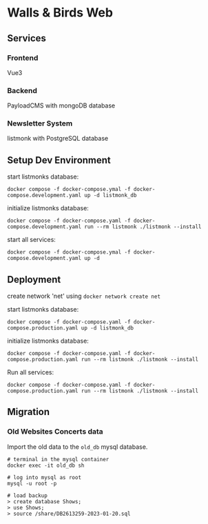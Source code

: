 # Walls & Birds Web

## Services
### Frontend

Vue3

### Backend

PayloadCMS with mongoDB database

### Newsletter System

listmonk with PostgreSQL database

## Setup Dev Environment

start listmonks database:
```
docker compose -f docker-compose.ymal -f docker-compose.development.yaml up -d listmonk_db
```

initialize listmonks database:
```
docker compose -f docker-compose.yaml -f docker-compose.development.yaml run --rm listmonk ./listmonk --install
```

start all services:
```
docker compose -f docker-compose.ymal -f docker-compose.development.yaml up -d
```

## Deployment

create network 'net' using `docker network create net`

start listmonks database:
```
docker compose -f docker-compose.yaml -f docker-compose.production.yaml up -d listmonk_db
```

initialize listmonks database:
```
docker compose -f docker-compose.yaml -f docker-compose.production.yaml run --rm listmonk ./listmonk --install
```

Run all services:
```
docker compose -f docker-compose.yaml -f docker-compose.production.yaml run --rm listmonk ./listmonk --install
```

## Migration

### Old Websites Concerts data

Import the old data to the `old_db` mysql database.

```
# terminal in the mysql container
docker exec -it old_db sh

# log into mysql as root
mysql -u root -p

# load backup
> create database Shows;
> use Shows;
> source /share/DB2613259-2023-01-20.sql 
```